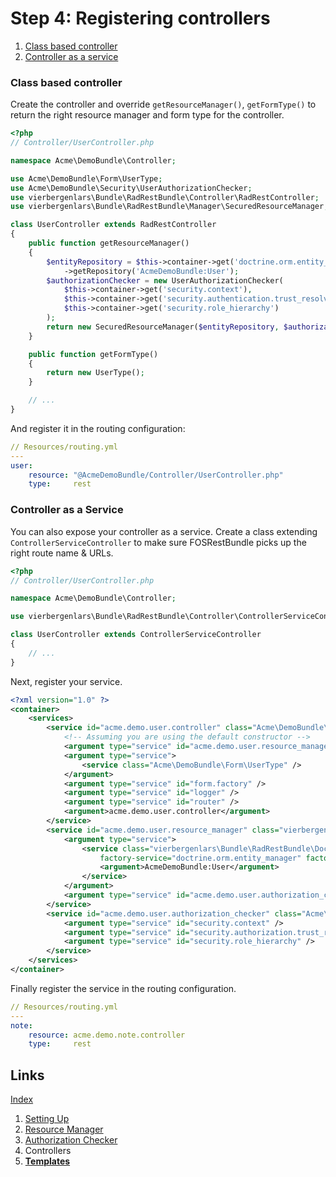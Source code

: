 Step 4: Registering controllers
===============================

1. [Class based controller](#class-based-controller)
2. [Controller as a service](#controller-as-a-service)

### Class based controller

Create the controller and override `getResourceManager()`, `getFormType()` to return the right resource manager and form type for the controller.

```php
<?php
// Controller/UserController.php

namespace Acme\DemoBundle\Controller;

use Acme\DemoBundle\Form\UserType;
use Acme\DemoBundle\Security\UserAuthorizationChecker;
use vierbergenlars\Bundle\RadRestBundle\Controller\RadRestController;
use vierbergenlars\Bundle\RadRestBundle\Manager\SecuredResourceManager;

class UserController extends RadRestController
{
    public function getResourceManager()
    {
        $entityRepository = $this->container->get('doctrine.orm.entity_manager')
            ->getRepository('AcmeDemoBundle:User');
        $authorizationChecker = new UserAuthorizationChecker(
            $this->container->get('security.context'),
            $this->container->get('security.authentication.trust_resolver'),
            $this->container->get('security.role_hierarchy')
        );
        return new SecuredResourceManager($entityRepository, $authorizationChecker);
    }

    public function getFormType()
    {
        return new UserType();
    }

    // ...
}
```

And register it in the routing configuration:

```yaml
// Resources/routing.yml
---
user:
    resource: "@AcmeDemoBundle/Controller/UserController.php"
    type:     rest
```

### Controller as a Service

You can also expose your controller as a service.
Create a class extending `ControllerServiceController` to make sure FOSRestBundle picks up the right route name & URLs.

```php
<?php
// Controller/UserController.php

namespace Acme\DemoBundle\Controller;

use vierbergenlars\Bundle\RadRestBundle\Controller\ControllerServiceController;

class UserController extends ControllerServiceController
{
    // ...
}
```

Next, register your service.

```xml
<?xml version="1.0" ?>
<container>
    <services>
        <service id="acme.demo.user.controller" class="Acme\DemoBundle\Controller\UserController">
            <!-- Assuming you are using the default constructor -->
            <argument type="service" id="acme.demo.user.resource_manager" />
            <argument type="service">
                <service class="Acme\DemoBundle\Form\UserType" />
            </argument>
            <argument type="service" id="form.factory" />
            <argument type="service" id="logger" />
            <argument type="service" id="router" />
            <argument>acme.demo.user.controller</argument>
        </service>
        <service id="acme.demo.user.resource_manager" class="vierbergenlars\Bundle\RadRestBundle\Manager\SecuredResourceManager">
            <argument type="service">
                <service class="vierbergenlars\Bundle\RadRestBundle\Doctrine\EntityRepository"
                    factory-service="doctrine.orm.entity_manager" factory-method="getRepository">
                    <argument>AcmeDemoBundle:User</argument>
                </service>
            </argument>
            <argument type="service" id="acme.demo.user.authorization_checker" />
        </service>
        <service id="acme.demo.user.authorization_checker" class="Acme\DemoBundle\Security\UserAuthorizationChecker">
            <argument type="service" id="security.context" />
            <argument type="service" id="security.authorization.trust_resolver" />
            <argument type="service" id="security.role_hierarchy" />
        </service>
    </services>
</container>
```

Finally register the service in the routing configuration.

```yaml
// Resources/routing.yml
---
note:
    resource: acme.demo.note.controller
    type:     rest
```

## Links

[Index](index.md)

1. [Setting Up](1-setting_up.md)
2. [Resource Manager](2-resource_manager.md)
3. [Authorization Checker](3-authorization_checker.md)
4. Controllers
5. **[Templates](5-templates.md)**
